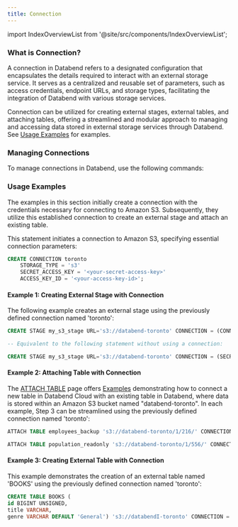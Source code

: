 ```yaml
---
title: Connection
---
```

import IndexOverviewList from '@site/src/components/IndexOverviewList';

### What is Connection?

A connection in Databend refers to a designated configuration that encapsulates the details required to interact with an external storage service. It serves as a centralized and reusable set of parameters, such as access credentials, endpoint URLs, and storage types, facilitating the integration of Databend with various storage services.

Connection can be utilized for creating external stages, external tables, and attaching tables, offering a streamlined and modular approach to managing and accessing data stored in external storage services through Databend. See [Usage Examples](#usage-examples) for examples.

### Managing Connections

To manage connections in Databend, use the following commands:

<IndexOverviewList />

### Usage Examples

The examples in this section initially create a connection with the credentials necessary for connecting to Amazon S3. Subsequently, they utilize this established connection to create an external stage and attach an existing table. 

This statement initiates a connection to Amazon S3, specifying essential connection parameters:

```sql
CREATE CONNECTION toronto 
    STORAGE_TYPE = 's3' 
    SECRET_ACCESS_KEY = '<your-secret-access-key>' 
    ACCESS_KEY_ID = '<your-access-key-id>';

```

#### Example 1: Creating External Stage with Connection

The following example creates an external stage using the previously defined connection named 'toronto':

```sql
CREATE STAGE my_s3_stage URL='s3://databend-toronto' CONNECTION = (CONNECTION_NAME = 'toronto');

-- Equivalent to the following statement without using a connection:

CREATE STAGE my_s3_stage URL='s3://databend-toronto' CONNECTION = (SECRET_ACCESS_KEY = '<your-secret-access-key>' ACCESS_KEY_ID = '<your-access-key-id>');
```

#### Example 2: Attaching Table with Connection

The [ATTACH TABLE](../20-table/92-attach-table.md) page offers [Examples](../20-table/92-attach-table.md#examples) demonstrating how to connect a new table in Databend Cloud with an existing table in Databend, where data is stored within an Amazon S3 bucket named "databend-toronto". In each example, Step 3 can be streamlined using the previously defined connection named 'toronto':

```sql title='Databend Cloud:'
ATTACH TABLE employees_backup 's3://databend-toronto/1/216/' CONNECTION = (CONNECTION_NAME = 'toronto');
```

```sql title='Databend Cloud:'
ATTACH TABLE population_readonly 's3://databend-toronto/1/556/' CONNECTION = (CONNECTION_NAME = 'toronto') READ_ONLY;
```

#### Example 3: Creating External Table with Connection

This example demonstrates the creation of an external table named 'BOOKS' using the previously defined connection named 'toronto':

```sql
CREATE TABLE BOOKS (
id BIGINT UNSIGNED,
title VARCHAR,
genre VARCHAR DEFAULT 'General') 's3://databendI-toronto' CONNECTION = (CONNECTION_NAME = 'toronto');
```